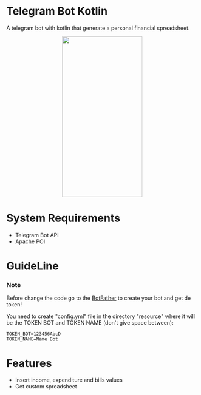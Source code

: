# Telegram Bot Kotlin

A telegram bot with kotlin that generate a personal financial spreadsheet.


<p align="center">
<img src="img/bot_telegran_kotlin.gif" width="211" height="423" />
</p>

# System Requirements

- Telegram Bot API
- Apache POI


# GuideLine

### Note

  Before change the code go to the [BotFather](https://telegram.me/BotFather) to create your bot and get de token!
  

  You need to create "config.yml" file in the directory "resource" where it will be the TOKEN BOT and TOKEN NAME (don't give space between):
  
  ```
  TOKEN_BOT=123456AbcD
  TOKEN_NAME=Name Bot  
  ```
  
# Features
  
- Insert income, expenditure and bills values 
- Get custom spreadsheet
